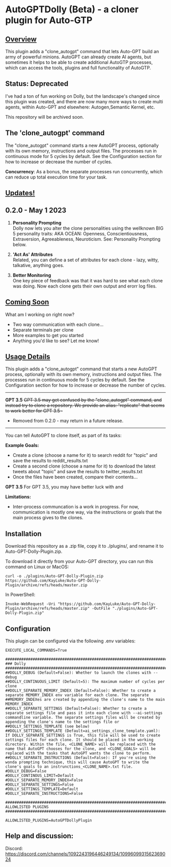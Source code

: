 # AutoGPTDolly (Beta) - a cloner plugin for Auto-GTP

## <u>Overview</u>

This plugin adds a "clone_autogpt" command that lets Auto-GPT build an army of powerful minions. AutoGPT can already create AI agents, but sometimes it helps to be able to create additional AutoGTP processes, which can access the tools, plugins and full functionality of AutoGTP.

## Status: Deprecated

I've had a ton of fun working on Dolly, but the landscape's changed since this plugin was created, and there are now many more ways to create multi agents, within Auto-GPT and elsewhere: Autogen,Semantic Kernel, etc. 

This repository will be archived soon.

## The 'clone_autogpt' command 

The "clone_autogpt" command starts a new AutoGPT process, optionally with its own memory, instructions and output files. The processes run in continuous mode for 5 cycles by default. See the Configuration section for how to increase or decrease the number of cycles.

**Concurrency**: As a bonus, the separate processes run concurrently, which can reduce up total execution time for your task.

## <u>Updates!</u>

## **0.2.0 - May 1 2023**

1. **Personality Prompting**
<br/>Dolly now lets you alter the clone personalities using the wellknown BIG 5 personality traits: AKA OCEAN: Openness, Conscientiousness, Extraversion, Agreeableness, Neuroticism. See: Personality Prompting below.

2. **'Act As' Attributes** 
<br/>Related, you can define a set of attributes for each clone - lazy, witty, talkative, anything goes.

3. **Better Monitoring**
<br/>One key piece of feedback was that it was hard to see what each clone was doing. Now each clone gets their own output and erorr log files. 

## <u>Coming Soon</u>

What am I working on right now? 
- Two way communication with each clone... 
- Separate terminals per clone
- More examples to get you started
- Anything you'd like to see? Let me know!

## <u>Usage Details</u>

This plugin adds a "clone_autogpt" command that starts a new AutoGPT process, optionally with its own memory, instructions and output files. The processes run in continuous mode for 5 cycles by default. See the Configuration section for how to increase or decrease the number of cycles.

---
**GPT 3.5**
~~GPT 3.5 may get confused by the "clone_autogpt" command, and instead try to clone a repository. We provide an alias: "replicate" that seems to work better for GPT 3.5~~~

- Removed from 0.2.0 - may return in a future release.

---
You can tell AutoGPT to clone itself, as part of its tasks:

**Example Goals:**
- Create a clone (choose a name <NAME> for it) to search reddit for "topic" and save the results to reddit_results.txt
- Create a second clone (choose a name <NAME> for it) to download the latest tweets about "topic" and save the results to twitter_results.txt
- Once the files have been created, compare their contents...

**GPT 3.5**
For GPT 3.5, you may have better luck with <NAME> and <GOALS> 

**Limitations:**
- Inter-process communcation is a work in progress. For now, communication is mostly one way, via the instructions or goals that the main process gives to the clones.

## Installation

Download this repository as a .zip file, copy it to ./plugins/, and rename it to Auto-GPT-Dolly-Plugin.zip.

To download it directly from your Auto-GPT directory, you can run this command on Linux or MacOS:

```
curl -o ./plugins/Auto-GPT-Dolly-Plugin.zip https://github.com/KayLuke/Auto-GPT-Dolly-Plugin/archive/refs/heads/master.zip
```

In PowerShell:

```
Invoke-WebRequest -Uri "https://github.com/KayLuke/Auto-GPT-Dolly-Plugin/archive/refs/heads/master.zip" -OutFile "./plugins/Auto-GPT-Dolly-Plugin.zip"
```

## Configuration

This plugin can be configured via the following .env variables:

```
EXECUTE_LOCAL_COMMANDS=True

################################################################################
### Dolly
################################################################################
##DOLLY_DEBUG (Default=False): Whether to launch the clones with --debug
##DOLLY_CONTINUOUS_LIMIT (Default=5): The maximum number of cycles per clone
##DOLLY_SEPARATE_MEMORY_INDEX (Default=False): Whether to create a separate MEMORY_INDEX env variable for each clone. The separate ##MEMORY_INDEXes are created by appending the clone's name to the main MEMORY_INDEX
##DOLLY_SEPARATE_SETTINGS (Default=False): Whether to create a separate settings file and pass it into each clone with --ai-settings commandline variable. The separate settings files will be created by appending the clone's name to the settings file or ##DOLLY_SETTINGS_TEMPLATE (see below)
##DOLLY_SETTINGS_TEMPLATE (Default=ai_settings_clone_template.yaml): If DOLLY_SEPARATE_SETTINGS is True, this file will be used to create settings files for each clone. It should be placed in the working directory. Within the file, <CLONE_NAME> will be replaced with the name that AutoGPT chooses for the clone, and <CLONE_GOALS> will be replaced with the tasks that AutoGPT wants the clone to perform.
##DOLLY_SEPARATE_INSTRUCTIONS (Default=False): If you're using the wonda prompting technique, this will cause AutoGPT to write the clone's goals to an instrunctions_<CLONE_NAME>.txt file.
#DOLLY_DEBUG=False
#DOLLY_CONTINOUS_LIMIT=Default
#DOLLY_SEPARATE_MEMORY_INDEX=False
#DOLLY_SEPARATE_SETTINGS=False
#DOLLY_SETTINGS_TEMPLATE=Default
#DOLLY_SEPARATE_INSTRUCTIONS=False

################################################################################
ALLOWLISTED PLUGINS
################################################################################

ALLOWLISTED_PLUGINS=AutoGPTDollyPlugin
```

## Help and discussion:

Discord: https://discord.com/channels/1092243196446249134/1099609931562369024